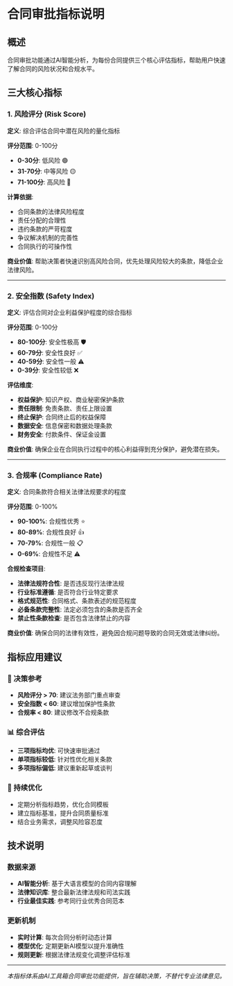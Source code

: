# 合同审批指标说明

## 概述

合同审批功能通过AI智能分析，为每份合同提供三个核心评估指标，帮助用户快速了解合同的风险状况和合规水平。

## 三大核心指标

### 1. 风险评分 (Risk Score)

**定义**: 综合评估合同中潜在风险的量化指标

**评分范围**: 0-100分
- **0-30分**: 低风险 🟢
- **31-70分**: 中等风险 🟡  
- **71-100分**: 高风险 🔴

**计算依据**:
- 合同条款的法律风险程度
- 责任分配的合理性
- 违约条款的严苛程度
- 争议解决机制的完善性
- 合同执行的可操作性

**商业价值**: 帮助决策者快速识别高风险合同，优先处理风险较大的条款，降低企业法律风险。

---

### 2. 安全指数 (Safety Index)

**定义**: 评估合同对企业利益保护程度的综合指标

**评分范围**: 0-100分
- **80-100分**: 安全性极高 🛡️
- **60-79分**: 安全性良好 ✅
- **40-59分**: 安全性一般 ⚠️
- **0-39分**: 安全性较低 ❌

**评估维度**:
- **权益保护**: 知识产权、商业秘密保护条款
- **责任限制**: 免责条款、责任上限设置
- **终止保护**: 合同终止后的权益保障
- **数据安全**: 信息保密和数据处理条款
- **财务安全**: 付款条件、保证金设置

**商业价值**: 确保企业在合同执行过程中的核心利益得到充分保护，避免潜在损失。

---

### 3. 合规率 (Compliance Rate)

**定义**: 合同条款符合相关法律法规要求的程度

**评分范围**: 0-100%
- **90-100%**: 合规性优秀 ⭐
- **80-89%**: 合规性良好 👍
- **70-79%**: 合规性一般 📋
- **0-69%**: 合规性不足 ⚠️

**合规检查项目**:
- **法律法规符合性**: 是否违反现行法律法规
- **行业标准遵循**: 是否符合行业特定要求
- **格式规范性**: 合同格式、条款表述的规范程度
- **必备条款完整性**: 法定必须包含的条款是否齐全
- **禁止性条款检查**: 是否包含法律禁止的内容

**商业价值**: 确保合同的法律有效性，避免因合规问题导致的合同无效或法律纠纷。

## 指标应用建议

### 🎯 决策参考
- **风险评分 > 70**: 建议法务部门重点审查
- **安全指数 < 60**: 建议增加保护性条款
- **合规率 < 80**: 建议修改不合规条款

### 📊 综合评估
- **三项指标均优**: 可快速审批通过
- **单项指标较低**: 针对性优化相关条款
- **多项指标偏低**: 建议重新起草或谈判

### 🔄 持续优化
- 定期分析指标趋势，优化合同模板
- 建立指标基准，提升合同质量标准
- 结合业务需求，调整风险容忍度

## 技术说明

### 数据来源
- **AI智能分析**: 基于大语言模型的合同内容理解
- **法律知识库**: 整合最新法律法规和司法实践
- **行业最佳实践**: 参考同行业优秀合同范本

### 更新机制
- **实时计算**: 每次合同分析时动态计算
- **模型优化**: 定期更新AI模型以提升准确性
- **规则更新**: 根据法律法规变化调整评估标准

---

*本指标体系由AI工具箱合同审批功能提供，旨在辅助决策，不替代专业法律意见。*